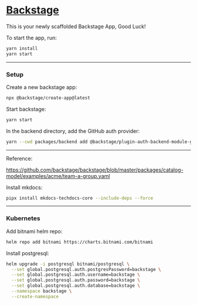 # [Backstage](https://backstage.io)

This is your newly scaffolded Backstage App, Good Luck!

To start the app, run:

```sh
yarn install
yarn start
```

---

### Setup

Create a new backstage app:
```bash
npx @backstage/create-app@latest
```

Start backstage:
```bash
yarn start
```

In the backend directory, add the GitHub auth provider:
```bash
yarn --cwd packages/backend add @backstage/plugin-auth-backend-module-github-provider
```

---

Reference:

https://github.com/backstage/backstage/blob/master/packages/catalog-model/examples/acme/team-a-group.yaml

Install mkdocs:
```bash
pipx install mkdocs-techdocs-core --include-deps --force
```


---

### Kubernetes

Add bitnami helm repo:
```bash
helm repo add bitnami https://charts.bitnami.com/bitnami
```

Install postgresql:
```bash
helm upgrade -i postgresql bitnami/postgresql \
  --set global.postgresql.auth.postgresPassword=backstage \
  --set global.postgresql.auth.username=backstage \
  --set global.postgresql.auth.password=backstage \
  --set global.postgresql.auth.database=backstage \
  --namespace backstage \
  --create-namespace
```
